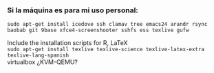 ### Si la máquina es para mi uso personal:

```sudo apt-get install icedove ssh clamav tree emacs24 arandr rsync baobab git 9base xfce4-screenshooter sshfs ess texlive gufw```


Include the installation scripts for 
R, LaTeX  
```sudo apt-get install texlive texlive-science texlive-latex-extra texlive-lang-spanish```  
virtualbox
¿KVM-QEMU?
